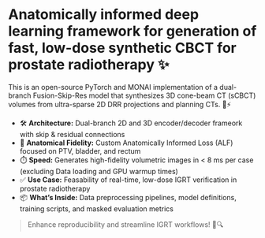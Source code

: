 # Anatomically informed deep learning framework for generation of fast, low-dose synthetic CBCT for prostate radiotherapy ✨

This is an open-source PyTorch and MONAI implementation of a dual-branch Fusion-Skip-Res model that synthesizes 3D cone-beam CT (sCBCT) volumes from ultra-sparse 2D DRR projections and planning CTs. 🔬⚡

- 🛠️ **Architecture:** Dual-branch 2D and 3D encoder/decoder frameork with skip & residual connections  
- 📐 **Anatomical Fidelity:** Custom Anatomically Informed Loss (ALF) focused on PTV, bladder, and rectum  
- ⏱️ **Speed:** Generates high-fidelity volumetric images in < 8 ms per case (excluding Data loading and GPU warmup times)
- ✅ **Use Case:** Feasability of real-time, low-dose IGRT verification in prostate radiotherapy  
- 📦 **What’s Inside:** Data preprocessing pipelines, model definitions, training scripts, and masked evaluation metrics   

> Enhance reproducibility and streamline IGRT workflows! 🤝🔍
